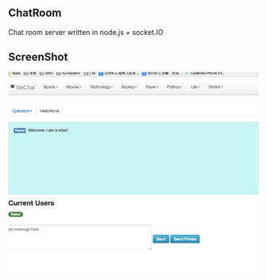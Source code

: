 ## ChatRoom

Chat room server written in node.js + socket.IO

## ScreenShot

![alttext]( https://github.com/SeedofWind-demo2017/ChatRoom/blob/master/screenshot.png "Screenshot")
